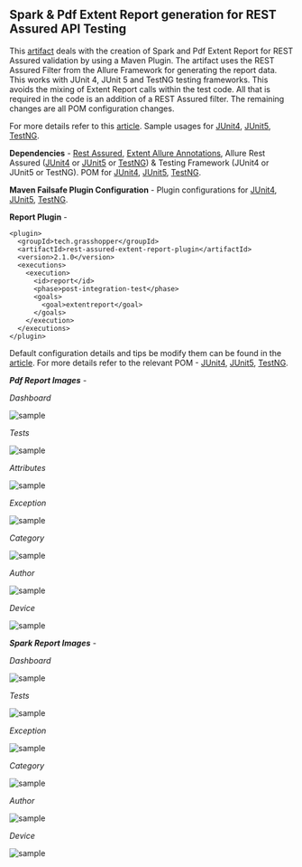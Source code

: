 ## Spark & Pdf Extent Report generation for REST Assured API Testing

This [artifact](http://ghchirp.tech/3791/) deals with the creation of Spark and Pdf Extent Report for REST Assured validation by using a Maven Plugin. The artifact uses the REST Assured Filter from the Allure Framework for generating the report data. This works with JUnit 4, JUnit 5 and TestNG testing frameworks. This avoids the mixing of Extent Report calls within the test code. All that is required in the code is an addition of a REST Assured filter. The remaining changes are all POM configuration changes.

For more details refer to this [article](http://ghchirp.tech/3791/). Sample usages for [JUnit4](https://github.com/grasshopper7/rest-assured-report-junit4), [JUnit5](https://github.com/grasshopper7/rest-assured-report-junit5), [TestNG](https://github.com/grasshopper7/rest-assured-report-testng).

**Dependencies** - [Rest Assured](https://mvnrepository.com/artifact/io.rest-assured/rest-assured), [Extent Allure Annotations](https://mvnrepository.com/artifact/tech.grasshopper/extentreport-allure-annotation), Allure Rest Assured ([JUnit4](https://mvnrepository.com/artifact/io.qameta.allure/allure-junit4) or [JUnit5](https://mvnrepository.com/artifact/io.qameta.allure/allure-junit5) or [TestNG](https://mvnrepository.com/artifact/io.qameta.allure/allure-testng)) & Testing Framework (JUnit4 or JUnit5 or TestNG). POM for [JUnit4](https://github.com/grasshopper7/rest-assured-report-junit4/blob/ef35adc7b4fbf6405be99ecdeafb2ec3d289fc4e/pom.xml#L17), [JUnit5](https://github.com/grasshopper7/rest-assured-report-junit5/blob/2d22fe62a188f887412c8cc0e046b9fbcd7619f0/pom.xml#L17), [TestNG](https://github.com/grasshopper7/rest-assured-report-testng/blob/142f30dd6dab040f1b63a70470238915813c0378/pom.xml#L16).

**Maven Failsafe Plugin Configuration** - Plugin configurations for [JUnit4](https://github.com/grasshopper7/rest-assured-report-junit4/blob/ef35adc7b4fbf6405be99ecdeafb2ec3d289fc4e/pom.xml#L74), [JUnit5](https://github.com/grasshopper7/rest-assured-report-junit5/blob/2d22fe62a188f887412c8cc0e046b9fbcd7619f0/pom.xml#L67), [TestNG](https://github.com/grasshopper7/rest-assured-report-testng/blob/142f30dd6dab040f1b63a70470238915813c0378/pom.xml#L61).

**Report Plugin** -
```
<plugin>
  <groupId>tech.grasshopper</groupId>
  <artifactId>rest-assured-extent-report-plugin</artifactId>
  <version>2.1.0</version>
  <executions>
    <execution>
      <id>report</id>
      <phase>post-integration-test</phase>
      <goals>
        <goal>extentreport</goal>
      </goals>
    </execution>
  </executions>
</plugin>
```
Default configuration details and tips be modify them can be found in the [article](http://ghchirp.tech/3791/). For more details refer to the relevant POM - [JUnit4](https://github.com/grasshopper7/rest-assured-report-junit4/blob/master/pom.xml), [JUnit5](https://github.com/grasshopper7/rest-assured-report-junit5/blob/master/pom.xml), [TestNG](https://github.com/grasshopper7/rest-assured-report-testng/blob/master/pom.xml).

***Pdf Report Images*** - 

*Dashboard*

![sample](https://raw.githubusercontent.com/grasshopper7/rest-assured-extent-report-plugin/master/images/ra-db.png)

*Tests*

![sample](https://raw.githubusercontent.com/grasshopper7/rest-assured-extent-report-plugin/master/images/ra-tests.png)

*Attributes*

![sample](https://raw.githubusercontent.com/grasshopper7/rest-assured-extent-report-plugin/master/images/ra-attributes.png)

*Exception*

![sample](https://raw.githubusercontent.com/grasshopper7/rest-assured-extent-report-plugin/master/images/ra-exception.png)

*Category*

![sample](https://raw.githubusercontent.com/grasshopper7/rest-assured-extent-report-plugin/master/images/ra-category.png)

*Author*

![sample](https://raw.githubusercontent.com/grasshopper7/rest-assured-extent-report-plugin/master/images/ra-author.png)

*Device*

![sample](https://raw.githubusercontent.com/grasshopper7/rest-assured-extent-report-plugin/master/images/ra-device.png)

***Spark Report Images*** - 

*Dashboard*

![sample](https://raw.githubusercontent.com/grasshopper7/rest-assured-extent-report-plugin/master/images/dashboard.png)

*Tests*

![sample](https://raw.githubusercontent.com/grasshopper7/rest-assured-extent-report-plugin/master/images/tests.png)

*Exception*

![sample](https://raw.githubusercontent.com/grasshopper7/rest-assured-extent-report-plugin/master/images/exception.png)

*Category*

![sample](https://raw.githubusercontent.com/grasshopper7/rest-assured-extent-report-plugin/master/images/category.png)

*Author*

![sample](https://raw.githubusercontent.com/grasshopper7/rest-assured-extent-report-plugin/master/images/author.png)

*Device*

![sample](https://raw.githubusercontent.com/grasshopper7/rest-assured-extent-report-plugin/master/images/device.png)
